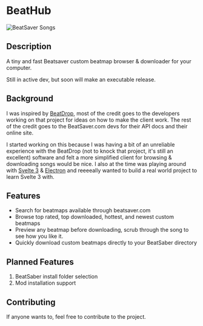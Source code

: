 # BeatHub

![BeatSaver Songs](https://img.shields.io/badge/dynamic/json.svg?color=brightgreen&label=BeatSaver&query=totalDocs&suffix=%20songs&url=https%3A%2F%2Fbeatsaver.com%2Fapi%2Fmaps%2Flatest)

## Description

A tiny and fast Beatsaver custom beatmap browser & downloader for your computer.

Still in active dev, but soon will make an executable release.

## Background

I was inspired by [BeatDrop](https://github.com/StarGazer1258/BeatDrop), most of the credit goes to the developers
working on that project for ideas on how to make the client work. The rest of the credit goes to the BeatSaver.com devs for their API docs and their online site.

I started working on this because I was having a bit of an unreliable experience with the BeatDrop (not to knock that project, it's still an excellent) software and felt a more simplified client for browsing & downloading songs would be nice. I also at the time was playing around with [Svelte 3](https://svelte.dev/) & [Electron](https://electronjs.org/) and reeeeally wanted to
build a real world project to learn Svelte 3 with.

## Features

- Search for beatmaps available through beatsaver.com
- Browse top rated, top downloaded, hottest, and newest custom beatmaps
- Preview any beatmap before downloading, scrub through the song to see how you like it.
- Quickly download custom beatmaps directly to your BeatSaber directory

## Planned Features

1. BeatSaber install folder selection
2. Mod installation support

## Contributing

If anyone wants to, feel free to contribute to the project.

